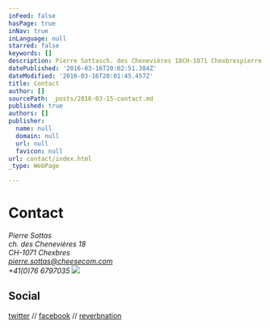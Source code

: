```yaml
---
inFeed: false
hasPage: true
inNav: true
inLanguage: null
starred: false
keywords: []
description: Pierre Sottasch. des Chenevières 18CH-1071 Chexbrespierre.sottas@cheesecom.com+41(0)76 6797035
datePublished: '2016-03-16T20:02:51.384Z'
dateModified: '2016-03-16T20:01:45.457Z'
title: Contact
author: []
sourcePath: _posts/2016-03-15-contact.md
published: true
authors: []
publisher:
  name: null
  domain: null
  url: null
  favicon: null
url: contact/index.html
_type: WebPage

---
```

# Contact

_Pierre Sottas  
ch. des Chenevières 18  
CH-1071 Chexbres  
pierre.sottas@cheesecom.com  
+41(0)76 6797035_
![](https://s3-us-west-2.amazonaws.com/the-grid-img/p/0218da92871ebcd7544939f80876395be6334ab9.jpg)

## Social

[twitter][0] // [facebook][1] // [reverbnation][2]

[0]: https://twitter.com/psottas
[1]: https://www.facebook.com/pichto
[2]: https://www.reverbnation.com/musician/pierresottas